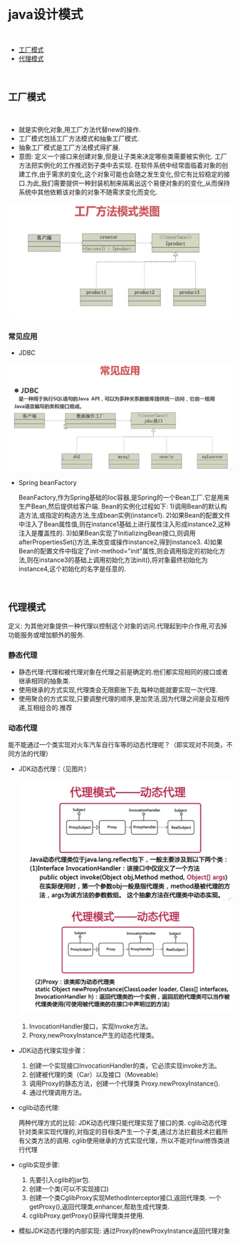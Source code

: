 
# java设计模式

<br>

* [工厂模式](#工厂模式)
* [代理模式](#代理模式)




<br>


<h2 id="工厂模式">工厂模式</h2>

<br>

   * 就是实例化对象,用工厂方法代替new的操作.
   * 工厂模式包括工厂方法模式和抽象工厂模式.
   * 抽象工厂模式是工厂方法模式得扩展.
   * 意图:
   	定义一个接口来创建对象,但是让子类来决定哪些类需要被实例化.
   	工厂方法把实例化的工作推迟到子类中去实现.
   	在软件系统中经常面临着对象的创建工作,由于需求的变化,这个对象可能也会随之发生变化,但它有比较稳定的接口.为此,我们需要提供一种封装机制来隔离出这个易便对象的的变化,从而保持系统中其他依赖该对象的对象不随需求变化而变化.
    
   ![工厂模式类图](https://raw.githubusercontent.com/guoguo-tju/DesignPattern/master/src/main/resources/picture/%E5%B7%A5%E5%8E%82%E6%A8%A1%E5%BC%8F%E7%B1%BB%E5%9B%BE.png?t=1 "工厂模式类图")
	
   <h3 id="常见应用">常见应用</h3>
   
   * JDBC
   
   ![工厂模式在JDBC的实现](https://raw.githubusercontent.com/guoguo-tju/DesignPattern/master/src/main/resources/picture/%E5%B7%A5%E5%8E%82%E6%A8%A1%E5%BC%8F%E5%9C%A8JDBC%E7%9A%84%E5%AE%9E%E7%8E%B0.png?t=1 "工厂模式在JDBC的实现")
   * Spring beanFactory 
   
      BeanFactory,作为Spring基础的Ioc容器,是Spring的一个Bean工厂.它是用来生产Bean,然后提供给客户端.
           Bean的实例化过程如下:
           1)调用Bean的默认构造方法,或指定的构造方法,生成bean实例(instance1).
           2)如果Bean的配置文件中注入了Bean属性值,则在instance1基础上进行属性注入形成instance2,这种注入是覆盖性的.
           3)如果Bean实现了InitializingBean接口,则调用afterPropertiesSet()方法,来改变或操作instance2,得到instance3.
           4)如果Bean的配置文件中指定了init-method="init"属性,则会调用指定的初始化方法,则在instance3的基础上调用初始化方法init(),将对象最终初始化为instance4,这个初始化的名字是任意的.
        

<br>


<h2 id="代理模式">代理模式</h2>
   定义: 为其他对象提供一种代理以控制这个对象的访问.代理起到中介作用,可去掉功能服务或增加额外的服务.
<h3 id="静态代理">静态代理</h3>

* 静态代理:代理和被代理对象在代理之前是确定的.他们都实现相同的接口或者继承相同的抽象类.
* 使用继承的方式实现,代理类会无限膨胀下去,每种功能就要实现一次代理.
* 使用聚合的方式实现,只要调整代理的顺序,更加灵活,因为代理之间是会互相传递,互相组合的.推荐   

<h3 id="动态代理">动态代理</h3>
    能不能通过一个类实现对火车汽车自行车等的动态代理呢？（即实现对不同类，不同方法的代理）
    
* JDK动态代理：（见图片）
    
    ![动态代理1](https://raw.githubusercontent.com/guoguo-tju/DesignPattern/master/src/main/resources/picture/%E5%8A%A8%E6%80%81%E4%BB%A3%E7%90%861.PNG "动态代理1")
    ![动态代理2](https://raw.githubusercontent.com/guoguo-tju/DesignPattern/master/src/main/resources/picture/%E5%8A%A8%E6%80%81%E4%BB%A3%E7%90%862.PNG "动态代理2")
    
	1. InvocationHandler接口，实现Invoke方法。
	2. Proxy,newProxyInstance产生的动态代理类。
	
* JDK动态代理实现步骤：
	1. 创建一个实现接口InvocationHandler的类，它必须实现invoke方法。
	2. 创建被代理的类（Car）以及接口（Moveable）
	3. 调用Proxy的静态方法，创建一个代理类
	  Proxy.newProxyInstance().
	4. 通过代理调用方法。

* cglib动态代理:

	两种代理方式的比较:
	JDK动态代理只能代理实现了接口的类.
	cglib动态代理针对类来实现代理的,对指定的目标类产生一个子类,通过方法拦截技术拦截所有父类方法的调用.
	cglib使用继承的方式实现代理，所以不能对final修饰类进行代理

* cglib实现步骤:
	1. 先要引入cglib的jar包.
	2. 创建一个类(可以不实现接口)
	3. 创建一个类CglibProxy实现MethodInterceptor接口,返回代理类.
	    一个getProxy(),返回代理类,enhancer,帮助生成代理类.
	4. cglibProxy.getProxy()获得代理类并使用.
	
* 模拟JDK动态代理的内部实现:
    通过Proxy的newProxyInstance返回代理对象

	
	